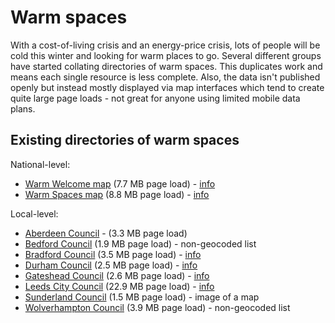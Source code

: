 # Warm spaces

With a cost-of-living crisis and an energy-price crisis, lots of people will be cold this winter and looking for warm places to go. Several different groups have started collating directories of warm spaces. This duplicates work and means each single resource is less complete. Also, the data isn't published openly but instead mostly displayed via map interfaces which tend to create quite large page loads - not great for anyone using limited mobile data plans.

## Existing directories of warm spaces

National-level:

* [Warm Welcome map](https://www.warmwelcome.uk/#find-a-space) (7.7 MB page load) - [info](https://www.warmwelcome.uk/)
* [Warm Spaces map](https://warmspaces.org/spaces) (8.8 MB page load) - [info](https://warmspaces.org/)

Local-level:

* [Aberdeen Council](https://www.aberdeencity.gov.uk/services/people-and-communities/warm-spaces) - (3.3 MB page load)
* [Bedford Council](https://www.bedford.gov.uk/benefits-and-support/warm-spaces) (1.9 MB page load) - non-geocoded list
* [Bradford Council](https://costoflivingbradford.co.uk/warm-spaces-directory/) (3.5 MB page load) - [info](https://www.bradford.gov.uk/health/health-advice-and-support/warm-spaces/)
* [Durham Council](https://www.durhamlocate.org.uk/Search?CategoryId=152&SM=ServiceSearch&UDG=True&SME=True) (2.5 MB page load) - [info](https://durham.gov.uk/article/28227/What-Warm-Spaces-are-why-we-need-them-and-how-to-find-them) 
* [Gateshead Council](https://www.gateshead.gov.uk/article/21258/Warm-Spaces-directory) (2.6 MB page load) - [info](https://www.gateshead.gov.uk/article/21164/Warm-Spaces)
* [Leeds City Council](https://experience.arcgis.com/experience/d6adbf692a7b4cfb8250b36bf8501a90/) (22.9 MB page load) - [info](https://www.leeds.gov.uk/campaign/warm-spaces) 
* [Sunderland Council](https://sunderland.gov.uk/article/24806/Warm-spaces?p=5) (1.5 MB page load) - image of a map
* [Wolverhampton Council](https://www.wolverhampton.gov.uk/community/cost-of-living-support/warm-spaces) (3.9 MB page load) - non-geocoded list
